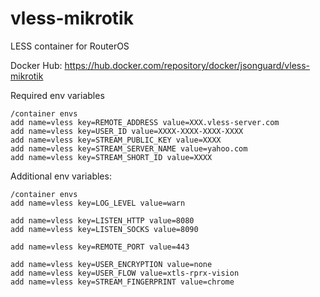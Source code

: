 # vless-mikrotik

LESS container for RouterOS

Docker Hub: https://hub.docker.com/repository/docker/jsonguard/vless-mikrotik

Required env variables
```
/container envs
add name=vless key=REMOTE_ADDRESS value=XXX.vless-server.com
add name=vless key=USER_ID value=XXXX-XXXX-XXXX-XXXX
add name=vless key=STREAM_PUBLIC_KEY value=XXXX
add name=vless key=STREAM_SERVER_NAME value=yahoo.com
add name=vless key=STREAM_SHORT_ID value=XXXX
```

Additional env variables:
```
/container envs
add name=vless key=LOG_LEVEL value=warn

add name=vless key=LISTEN_HTTP value=8080
add name=vless key=LISTEN_SOCKS value=8090

add name=vless key=REMOTE_PORT value=443

add name=vless key=USER_ENCRYPTION value=none
add name=vless key=USER_FLOW value=xtls-rprx-vision
add name=vless key=STREAM_FINGERPRINT value=chrome
```